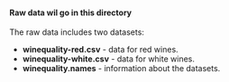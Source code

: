#### Raw data wil go in this directory 

The raw data includes two datasets:
- **winequality-red.csv** - data for red wines.
- **winequality-white.csv** - data for white wines.
- **winequality.names** - information about the datasets.